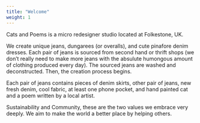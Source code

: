 ```yaml
---
title: "Welcome"
weight: 1
---
```


Cats and Poems is a micro redesigner studio located at Folkestone, UK.

We create unique jeans, dungarees (or overalls), and cute pinafore denim dresses. Each pair of jeans is sourced from second hand or thrift shops (we don’t really need to make more jeans with the absulute humongous amount of clothing produced every day). The sourced jeans are washed and deconstructed. Then, the creation process begins.

Each pair of jeans contains pieces of denim skirts, other pair of jeans, new fresh denim, cool fabric, at least one phone pocket, and hand painted cat and a poem written by a local artist.

Sustainability and Community, these are the two values we embrace very deeply. We aim to make the world a better place by helping others.